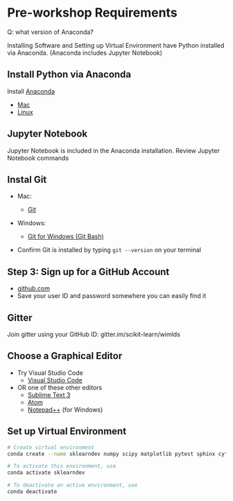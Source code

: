 # Pre-workshop Requirements

Q:  what version of Anaconda?

Installing Software and Setting up Virtual Environment
have Python installed via Anaconda. (Anaconda includes Jupyter Notebook)


## Install Python via Anaconda
Install [Anaconda](https://docs.anaconda.com/anaconda/install/)
- [Mac](https://docs.anaconda.com/anaconda/install/mac-os/)
- [Linux](https://docs.anaconda.com/anaconda/install/linux/)

## Jupyter Notebook
Jupyter Notebook is included in the Anaconda installation.  Review Jupyter Notebook commands

## Instal Git
- Mac:  
	- [Git](https://git-scm.com/download/mac)
- Windows:  
	- [Git for Windows (Git Bash)](https://gitforwindows.org/)
  
- Confirm Git is installed by typing `git --version` on your terminal

## Step 3:  Sign up for a GitHub Account
- [github.com](https://github.com/)
- Save your user ID and password somewhere you can easily find it

## Gitter
Join gitter using your GitHub ID:  gitter.im/scikit-learn/wimlds 
  
## Choose a Graphical Editor
- Try Visual Studio Code
	* [Visual Studio Code](https://visualstudio.microsoft.com/downloads/)
- OR one of these other editors
	* [Sublime Text 3](https://www.sublimetext.com/)
 	* [Atom](https://atom.io/)
 	* [Notepad++](https://notepad-plus-plus.org/) (for Windows)
  
 
## Set up Virtual Environment

```bash
# Create virtual environment
conda create --name sklearndev numpy scipy matplotlib pytest sphinx cython ipykernel

# To activate this environment, use
conda activate sklearndev

# To deactivate an active environment, use
conda deactivate
```


